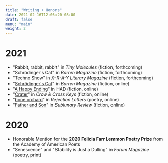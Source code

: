 ```yaml
---
title: "Writing + Honors"
date: 2021-02-16T12:05:20-08:00
draft: false
menu: "main"
weight: 2
---
```


# 2021

- "Rabbit, rabbit, rabbit" in *Tiny Molecules* (fiction, forthcoming)
- "Schrödinger's Cat" in *Barren Magazine* (fiction, forthcoming)
- "Techno Show" in *X-R-A-Y Literary Magazine* (fiction, forthcoming)
- "[Schrödinger's Cat](https://barrenmagazine.com/schrodingers-cat/)" in *Barren Magazine* (fiction, online)
- "[A Happy Ending](https://www.havehashad.com/hadposts/a-happy-ending)" in HAD (fiction, online)
- "[Crater](https://crowcrosskeys.com/2021/07/28/crater-lucy-zhou/)" in *Crow & Cross Keys* (fiction, online)
- "[bone orchard](https://rejection-letters.com/2021/07/12/bone-orchard-lucy-zhou/)" in *Rejection Letters* (poetry, online)
- "[Father and Son](https://www.sublunaryreview.com/home/father-and-son)" in *Sublunary Review* (fiction, online)
<!--{#
- "[Excavation](https://www.wrongdoingmag.com/spring-2021.html)" in *Wrongdoing Magazine* (poetry, print & online)
#}-->

# 2020

- Honorable Mention for the **2020 Felicia Farr Lemmon Poetry Prize** from the Academy of American Poets
- "Senescence" and "Stability is Just a Dulling" in *Forum Magazine* (poetry, print)